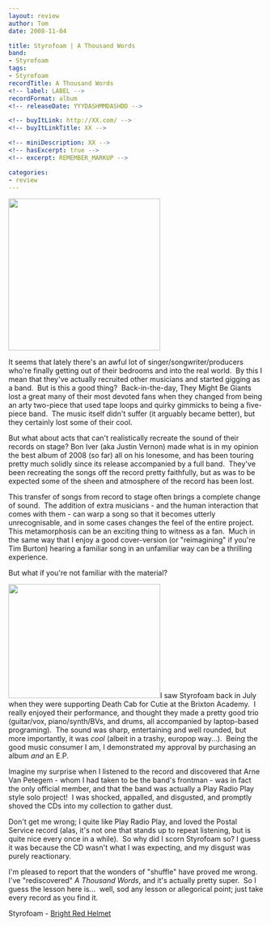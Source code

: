 ```yaml
---
layout: review
author: Tom
date: 2008-11-04

title: Styrofoam | A Thousand Words
band:
- Styrofoam
tags:
- Styrofoam
recordTitle: A Thousand Words
<!-- label: LABEL -->
recordFormat: album
<!-- releaseDate: YYYDASHMMDASHDD -->

<!-- buyItLink: http://XX.com/ -->
<!-- buyItLinkTitle: XX -->

<!-- miniDescription: XX -->
<!-- hasExcerpt: true -->
<!-- excerpt: REMEMBER_MARKUP -->

categories:
- review
---
```


<a href="http://eatenbymonsters.files.wordpress.com/2008/11/styrofoam_athousandwords.jpg"><img class="alignright size-medium wp-image-105" title="A Thousand Words" src="http://eatenbymonsters.files.wordpress.com/2008/11/styrofoam_athousandwords.jpg?w=300" alt="" width="300" height="300" /></a>

It seems that lately there's an awful lot of singer/songwriter/producers who're finally getting out of their bedrooms and into the real world.  By this I mean that they've actually recruited other musicians and started gigging as a band.  But is this a good thing?  Back-in-the-day, They Might Be Giants lost a great many of their most devoted fans when they changed from being an arty two-piece that used tape loops and quirky gimmicks to being a five-piece band.  The music itself didn't suffer (it arguably became better), but they certainly lost some of their cool.

But what about acts that can't realistically recreate the sound of their records on stage? Bon Iver (aka Justin Vernon) made what is in my opinion the best album of 2008 (so far) all on his lonesome, and has been touring pretty much solidly since its release accompanied by a full band.  They've been recreating the songs off the record pretty faithfully, but as was to be expected some of the sheen and atmosphere of the record has been lost.

This transfer of songs from record to stage often brings a complete change of sound.  The addition of extra musicians - and the human interaction that comes with them - can warp a song so that it becomes utterly unrecognisable, and in some cases changes the feel of the entire project.  This metamorphosis can be an exciting thing to witness as a fan.  Much in the same way that I enjoy a good cover-version (or "reimagining" if you're Tim Burton) hearing a familiar song in an unfamiliar way can be a thrilling experience.

But what if you're not familiar with the material?

<a href="http://eatenbymonsters.files.wordpress.com/2008/11/styrofoam_live1.jpg"><img class="alignleft size-medium wp-image-106" title="styrofoam live" src="http://eatenbymonsters.files.wordpress.com/2008/11/styrofoam_live1.jpg?w=300" alt="" width="300" height="225" /></a>I saw Styrofoam back in July when they were supporting Death Cab for Cutie at the Brixton Academy.  I really enjoyed their performance, and thought they made a pretty good trio (guitar/vox, piano/synth/BVs, and drums, all accompanied by laptop-based programing).  The sound was sharp, entertaining and well rounded, but more importantly, it was <em>cool </em>(albeit in a trashy, europop way...).  Being the good music consumer I am, I demonstrated my approval by purchasing an album <em>and</em> an E.P.

Imagine my surprise when I listened to the record and discovered that Arne Van Petegem - whom I had taken to be the band's frontman - was in fact the only official member, and that the band was actually a Play Radio Play style solo project!  I was shocked, appalled, and disgusted, and promptly shoved the CDs into my collection to gather dust.

Don't get me wrong; I quite like Play Radio Play, and loved the Postal Service record (alas, it's not one that stands up to repeat listening, but is quite nice every once in a while).  So why did I scorn Styrofoam so? I guess it was because the CD wasn't what I was expecting, and my disgust was purely reactionary.

I'm pleased to report that the wonders of "shuffle" have proved me wrong.  I've "rediscovered" <em>A Thousand Words</em>, and it's actually pretty super.  So I guess the lesson here is...  well, sod any lesson or allegorical point; just take every record as you find it.

Styrofoam - <a href="http://www.mediafire.com/file/tmvwzyycmwj/10 Bright Red Helmet.mp3">Bright Red Helmet</a>